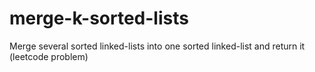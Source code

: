 # merge-k-sorted-lists
Merge several sorted linked-lists into one sorted linked-list and return it (leetcode problem)
